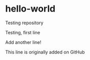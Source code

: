 # hello-world
Testing repository

Testing, first line

Add another line!

This line is originally added on GitHub
